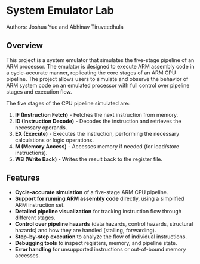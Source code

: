 # System Emulator Lab

Authors: Joshua Yue and Abhinav Tiruveedhula

## Overview
This project is a system emulator that simulates the five-stage pipeline of an ARM processor. The emulator is designed to execute ARM assembly code in a cycle-accurate manner, replicating the core stages of an ARM CPU pipeline. The project allows users to simulate and observe the behavior of ARM system code on an emulated processor with full control over pipeline stages and execution flow.

The five stages of the CPU pipeline simulated are:
1. **IF (Instruction Fetch)** - Fetches the next instruction from memory.
2. **ID (Instruction Decode)** - Decodes the instruction and retrieves the necessary operands.
3. **EX (Execute)** - Executes the instruction, performing the necessary calculations or logic operations.
4. **M (Memory Access)** - Accesses memory if needed (for load/store instructions).
5. **WB (Write Back)** - Writes the result back to the register file.

## Features
- **Cycle-accurate simulation** of a five-stage ARM CPU pipeline.
- **Support for running ARM assembly code** directly, using a simplified ARM instruction set.
- **Detailed pipeline visualization** for tracking instruction flow through different stages.
- **Control over pipeline hazards** (data hazards, control hazards, structural hazards) and how they are handled (stalling, forwarding).
- **Step-by-step execution** to analyze the flow of individual instructions.
- **Debugging tools** to inspect registers, memory, and pipeline state.
- **Error handling** for unsupported instructions or out-of-bound memory accesses.
